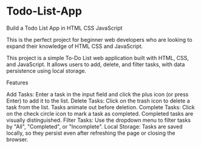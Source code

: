 # Todo-List-App
Build a Todo List App in HTML CSS JavaScript 

This is the perfect project for beginner web developers who are looking to expand their knowledge of HTML CSS and JavaScript. 

This project is a simple To-Do List web application built with HTML, CSS, and JavaScript. It allows users to add, delete, and filter tasks, with data persistence using local storage.


Features

Add Tasks: Enter a task in the input field and click the plus icon (or press Enter) to add it to the list.
Delete Tasks: Click on the trash icon to delete a task from the list. Tasks animate out before deletion.
Complete Tasks: Click on the check circle icon to mark a task as completed. Completed tasks are visually distinguished.
Filter Tasks: Use the dropdown menu to filter tasks by "All", "Completed", or "Incomplete".
Local Storage: Tasks are saved locally, so they persist even after refreshing the page or closing the browser.
